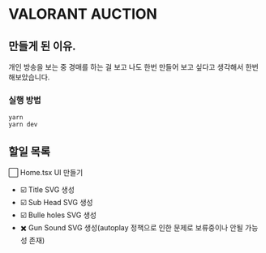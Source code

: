 # VALORANT AUCTION

## 만들게 된 이유.
개인 방송을 보는 중 경매를 하는 걸 보고 나도 한번 만들어 보고 싶다고 생각해서 한번 해보았습니다.

### 실행 방법
```code
yarn
yarn dev
```

## 할일 목록
:white_large_square: Home.tsx UI 만들기   
 - :ballot_box_with_check: Title SVG 생성   
 - :ballot_box_with_check: Sub Head SVG 생성   
 - :ballot_box_with_check: Bulle holes SVG 생성   
 - :heavy_multiplication_x: Gun Sound SVG 생성(autoplay 정책으로 인한 문제로 보류중이나 안될 가능성 존재)   
